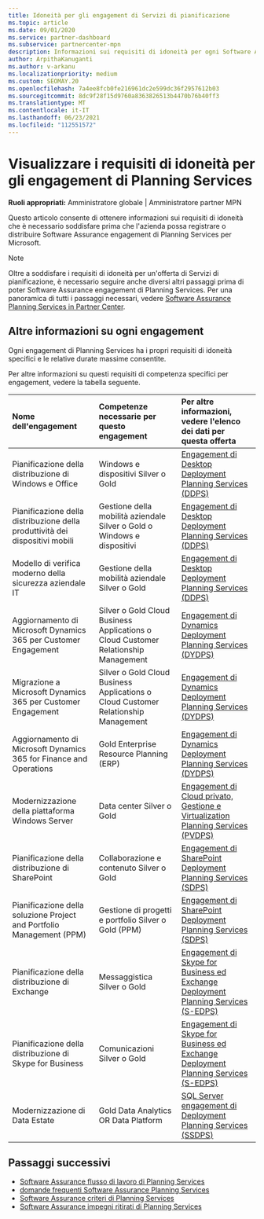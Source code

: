 ```yaml
---
title: Idoneità per gli engagement di Servizi di pianificazione
ms.topic: article
ms.date: 09/01/2020
ms.service: partner-dashboard
ms.subservice: partnercenter-mpn
description: Informazioni sui requisiti di idoneità per ogni Software Assurance engagement dei servizi di pianificazione che un'azienda potrebbe voler offrire ai clienti aziendali.
author: ArpithaKanuganti
ms.author: v-arkanu
ms.localizationpriority: medium
ms.custom: SEOMAY.20
ms.openlocfilehash: 7a4ee8fcb0fe216961dc2e599dc36f2957612b03
ms.sourcegitcommit: 8dc9f28f15d9760a8363826513b4470b76b40ff3
ms.translationtype: MT
ms.contentlocale: it-IT
ms.lasthandoff: 06/23/2021
ms.locfileid: "112551572"
---
```

# <a name="view-eligibility-requirements-for-planning-services-engagements"></a>Visualizzare i requisiti di idoneità per gli engagement di Planning Services

**Ruoli appropriati:** Amministratore globale | Amministratore partner MPN

Questo articolo consente di ottenere informazioni sui requisiti di idoneità che è necessario soddisfare prima che l'azienda possa registrare o distribuire Software Assurance engagement di Planning Services per Microsoft.

>[!NOTE]
> Oltre a soddisfare i requisiti di idoneità per un'offerta di Servizi di pianificazione, è necessario seguire anche diversi altri passaggi prima di poter Software Assurance engagement di Planning Services. Per una panoramica di tutti i passaggi necessari, vedere [Software Assurance Planning Services in Partner Center](software-assurance-dps.md).

## <a name="learn-more-about-each-engagement"></a>Altre informazioni su ogni engagement

Ogni engagement di Planning Services ha i propri requisiti di idoneità specifici e le relative durate massime consentite.

Per altre informazioni su questi requisiti di competenza specifici per engagement, vedere la tabella seguente.

| Nome dell'engagement | Competenze necessarie per questo engagement | Per altre informazioni, vedere l'elenco dei dati per questa offerta |
|:--- |:--- |:--- |
| Pianificazione della distribuzione di Windows e Office  | Windows e dispositivi Silver o Gold  |  [Engagement di Desktop Deployment Planning Services (DDPS)](https://go.microsoft.com/fwlink/?linkid=2116072)
| Pianificazione della distribuzione della produttività dei dispositivi mobili  | Gestione della mobilità aziendale Silver o Gold o Windows e dispositivi  | [Engagement di Desktop Deployment Planning Services (DDPS)](https://go.microsoft.com/fwlink/?linkid=2116072) |  
| Modello di verifica moderno della sicurezza aziendale IT |  Gestione della mobilità aziendale Silver o Gold  | [Engagement di Desktop Deployment Planning Services (DDPS)](https://go.microsoft.com/fwlink/?linkid=2116072) |  
| Aggiornamento di Microsoft Dynamics 365 per Customer Engagement  | Silver o Gold Cloud Business Applications o Cloud Customer Relationship Management  | [Engagement di Dynamics Deployment Planning Services (DYDPS)](https://go.microsoft.com/fwlink/?linkid=2116073)
| Migrazione a Microsoft Dynamics 365 per Customer Engagement  | Silver o Gold Cloud Business Applications o Cloud Customer Relationship Management  | [Engagement di Dynamics Deployment Planning Services (DYDPS)](https://go.microsoft.com/fwlink/?linkid=2116073)
| Aggiornamento di Microsoft Dynamics 365 for Finance and Operations  | Gold Enterprise Resource Planning (ERP)  | [Engagement di Dynamics Deployment Planning Services (DYDPS)](https://go.microsoft.com/fwlink/?linkid=2116073)  |
| Modernizzazione della piattaforma Windows Server | Data center Silver o Gold | [Engagement di Cloud privato, Gestione e Virtualization Planning Services (PVDPS)](https://go.microsoft.com/fwlink/?linkid=2115982) |
| Pianificazione della distribuzione di SharePoint  | Collaborazione e contenuto Silver o Gold  | [Engagement di SharePoint Deployment Planning Services (SDPS)](https://go.microsoft.com/fwlink/?linkid=2116074)  |
| Pianificazione della soluzione Project and Portfolio Management (PPM)  | Gestione di progetti e portfolio Silver o Gold (PPM)  | [Engagement di SharePoint Deployment Planning Services (SDPS)](https://go.microsoft.com/fwlink/?linkid=2116074)  |
| Pianificazione della distribuzione di Exchange  | Messaggistica Silver o Gold  | [Engagement di Skype for Business ed Exchange Deployment Planning Services (S-EDPS)](https://go.microsoft.com/fwlink/?linkid=2116075)  |
Pianificazione della distribuzione di Skype for Business  | Comunicazioni Silver o Gold  | [Engagement di Skype for Business ed Exchange Deployment Planning Services (S-EDPS)](https://go.microsoft.com/fwlink/?linkid=2116075)  |
| Modernizzazione di Data Estate  | Gold Data Analytics OR Data Platform  | [SQL Server engagement di Deployment Planning Services (SSDPS)](https://go.microsoft.com/fwlink/?linkid=2116076)  |

## <a name="next-steps"></a>Passaggi successivi

- [Software Assurance flusso di lavoro di Planning Services](https://go.microsoft.com/fwlink/?linkid=2115983)
- [domande frequenti Software Assurance Planning Services](https://go.microsoft.com/fwlink/?linkid=2116077)
- [Software Assurance criteri di Planning Services](https://go.microsoft.com/fwlink/?linkid=2115984)
- [Software Assurance impegni ritirati di Planning Services](https://query.prod.cms.rt.microsoft.com/cms/api/am/binary/RE4sln9)
